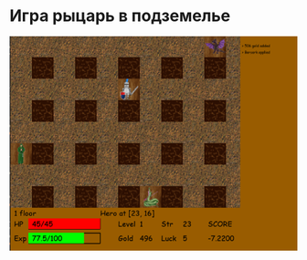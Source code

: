 # Игра рыцарь в подземелье

![image](https://github.com/FalaleevDanila/The-knight-in-the-dungeon/blob/master/rpg.png)
